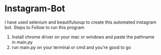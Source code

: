 # Instagram-Bot
I have used selenium and beautifulsoup to create this automated instagram bot.
Steps to Follow to run this program
1) Install chrome driver on your mac or windows and paste the pathname in main.py
2) run main.py on your terminal or cmd and you're good to go
